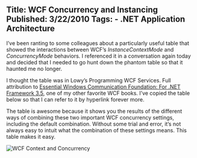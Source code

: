 Title: WCF Concurrency and Instancing
Published: 3/22/2010
Tags:
    - .NET Application Architecture
---
I’ve been ranting to some colleagues about a particularly useful table that showed the interactions between WCF’s *InstanceContextMode* and *ConcurrencyMode* behaviors.  I referenced it in a conversation again today and decided that I needed to go hunt down the phantom table so that it haunted me no longer.

I thought the table was in Lowy’s Programming WCF Services. Full attribution to [Essential Windows Communication Foundation: For .NET Framework 3.5](https://www.amazon.com/Essential-Windows-Communication-Foundation-WCF/dp/0321440064/), one of my other favorite WCF books. I’ve copied the table below so that I can refer to it by hyperlink forever more.

The table is awesome because it shows you the results of the different ways of combining these two important WCF concurrency settings, including the default combination.  Without some trial and error, it’s not always easy to intuit what the combination of these settings means. This table makes it easy.

![WCF Context and Concurrency](http://s3.beckshome.com/20100323-WCF-Context-and-Concurrency.png)